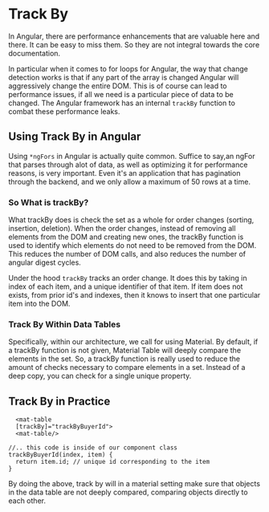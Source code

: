 Track By 
=========

In Angular, there are performance enhancements that are valuable here
and there. It can be easy to miss them. So they are not integral towards
the core documentation.

In particular when it comes to for loops for Angular, the way that
change detection works is that if any part of the array is changed
Angular will aggressively change the entire DOM. This is of course can
lead to performance issues, if all we need is a particular piece of data
to be changed. The Angular framework has an internal `trackBy` function
to combat these performance leaks.

 Using Track By in Angular 
--------------------------

Using `*ngFors` in Angular is actually quite common. Suffice to say,an
ngFor that parses through alot of data, as well as optimizing it for
performance reasons, is very important. Even it's an application that
has pagination through the backend, and we only allow a maximum of 50
rows at a time.

###  So What is trackBy?

What trackBy does is check the set as a whole for order changes
(sorting, insertion, deletion). When the order changes, instead of
removing all elements from the DOM and creating new ones, the trackBy
function is used to identify which elements do not need to be removed
from the DOM. This reduces the number of DOM calls, and also reduces the
number of angular digest cycles.

Under the hood `trackBy` tracks an order change. It does this by taking
in index of each item, and a unique identifier of that item. If item
does not exists, from prior id's and indexes, then it knows to insert
that one particular item into the DOM.

###  Track By Within Data Tables 

Specifically, within our architecture, we call for using Material. By
default, if a trackBy function is not given, Material Table will deeply
compare the elements in the set. So, a trackBy function is really used
to reduce the amount of checks necessary to compare elements in a set.
Instead of a deep copy, you can check for a single unique property.

 Track By in Practice 
---------------------

``` {caption="data-table.component.html"}
  <mat-table
  [trackBy]="trackByBuyerId">
  <mat-table/>
```

``` {caption="data-table.component.ts"}
//.. this code is inside of our component class  
trackByBuyerId(index, item) {    
  return item.id; // unique id corresponding to the item
}
```

By doing the above, track by will in a material setting make sure that
objects in the data table are not deeply compared, comparing objects
directly to each other.
